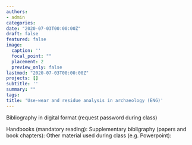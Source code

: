 ```yaml
---
authors:
- admin
categories:
date: "2020-07-03T00:00:00Z"
draft: false
featured: false
image:
  caption: ''
  focal_point: ""
  placement: 2
  preview_only: false
lastmod: "2020-07-03T00:00:00Z"
projects: []
subtitle: ''
summary: ""
tags:
title: 'Use-wear and residue analysis in archaeology (ENG)'
---
```


Bibliography in digital format (request password during class)

Handbooks (mandatory reading):
Supplementary bibligraphy (papers and book chapters):
Other material used during class (e.g. Powerpoint): 

